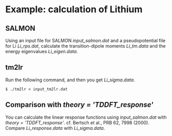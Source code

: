 # Example: calculation of Lithium

## SALMON
Using an input file for SALMON *input_salmon.dat* and a pseudopotential file for Li *Li_rps.dat*, calculate the transition-dipole moments *Li_tm.data* and the energy eigenvalues *Li_eigen.data*.

## tm2lr

Run the following command, and then you get *Li_sigma.data*.
```
$ ./tm2lr < input_tm2lr.dat
```

## Comparison with *theory = 'TDDFT_response'*
You can calculate the linear response functions using *input_salmon.dat* with *theory = 'TDDFT_response'*.
cf. Bertsch et al., PRB 62, 7998 (2000).
Compare *Li_response.data* with *Li_sigma.data*.
